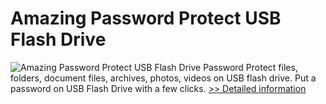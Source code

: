 # Amazing Password Protect USB Flash Drive
![Amazing Password Protect USB Flash Drive](https://mycommerce.akamaized.net/api/pimages/P300860092/BIG/300860092.PNG)
Password Protect files, folders, document files, archives, photos, videos on USB flash drive. Put a password on USB Flash Drive with a few clicks.
[>> Detailed information](https://secure.shareit.com/shareit/product.html?productid=300860092&affiliateid=200057808)